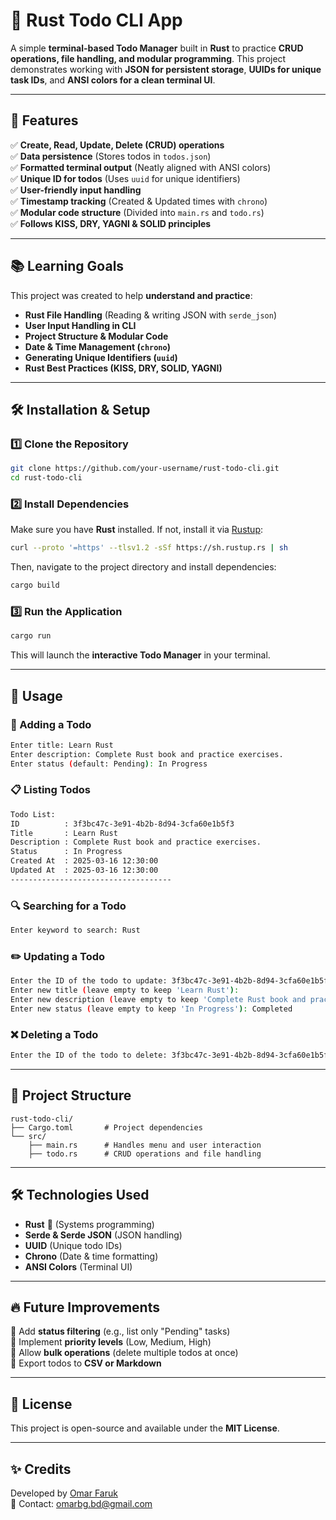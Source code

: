 # 🦀 Rust Todo CLI App

A simple **terminal-based Todo Manager** built in **Rust** to practice **CRUD operations, file handling, and modular programming**. This project demonstrates working with **JSON for persistent storage**, **UUIDs for unique task IDs**, and **ANSI colors for a clean terminal UI**.

---

## 🚀 Features

✅ **Create, Read, Update, Delete (CRUD) operations**  
✅ **Data persistence** (Stores todos in `todos.json`)  
✅ **Formatted terminal output** (Neatly aligned with ANSI colors)  
✅ **Unique ID for todos** (Uses `uuid` for unique identifiers)  
✅ **User-friendly input handling**  
✅ **Timestamp tracking** (Created & Updated times with `chrono`)  
✅ **Modular code structure** (Divided into `main.rs` and `todo.rs`)  
✅ **Follows KISS, DRY, YAGNI & SOLID principles**  

---

## 📚 Learning Goals

This project was created to help **understand and practice**:
- **Rust File Handling** (Reading & writing JSON with `serde_json`)
- **User Input Handling in CLI**
- **Project Structure & Modular Code**
- **Date & Time Management (`chrono`)**
- **Generating Unique Identifiers (`uuid`)**
- **Rust Best Practices (KISS, DRY, SOLID, YAGNI)**

---

## 🛠 Installation & Setup

### 1️⃣ Clone the Repository
```sh
git clone https://github.com/your-username/rust-todo-cli.git
cd rust-todo-cli
```

### 2️⃣ Install Dependencies
Make sure you have **Rust** installed. If not, install it via [Rustup](https://rustup.rs/):
```sh
curl --proto '=https' --tlsv1.2 -sSf https://sh.rustup.rs | sh
```
Then, navigate to the project directory and install dependencies:
```sh
cargo build
```

### 3️⃣ Run the Application
```sh
cargo run
```
This will launch the **interactive Todo Manager** in your terminal.

---

## 📜 Usage

### 📝 Adding a Todo
```sh
Enter title: Learn Rust
Enter description: Complete Rust book and practice exercises.
Enter status (default: Pending): In Progress
```

### 📋 Listing Todos
```sh
Todo List:
ID          : 3f3bc47c-3e91-4b2b-8d94-3cfa60e1b5f3
Title       : Learn Rust
Description : Complete Rust book and practice exercises.
Status      : In Progress
Created At  : 2025-03-16 12:30:00
Updated At  : 2025-03-16 12:30:00
------------------------------------
```

### 🔍 Searching for a Todo
```sh
Enter keyword to search: Rust
```

### ✏️ Updating a Todo
```sh
Enter the ID of the todo to update: 3f3bc47c-3e91-4b2b-8d94-3cfa60e1b5f3
Enter new title (leave empty to keep 'Learn Rust'):
Enter new description (leave empty to keep 'Complete Rust book and practice exercises.'):
Enter new status (leave empty to keep 'In Progress'): Completed
```

### ❌ Deleting a Todo
```sh
Enter the ID of the todo to delete: 3f3bc47c-3e91-4b2b-8d94-3cfa60e1b5f3
```

---

## 📂 Project Structure

```
rust-todo-cli/
├── Cargo.toml       # Project dependencies
└── src/
    ├── main.rs      # Handles menu and user interaction
    ├── todo.rs      # CRUD operations and file handling
```

---

## 🛠 Technologies Used

- **Rust** 🦀 (Systems programming)
- **Serde & Serde JSON** (JSON handling)
- **UUID** (Unique todo IDs)
- **Chrono** (Date & time formatting)
- **ANSI Colors** (Terminal UI)

---

## 🔥 Future Improvements

🔹 Add **status filtering** (e.g., list only "Pending" tasks)  
🔹 Implement **priority levels** (Low, Medium, High)  
🔹 Allow **bulk operations** (delete multiple todos at once)  
🔹 Export todos to **CSV or Markdown**  

---

## 📜 License

This project is open-source and available under the **MIT License**.

---

## ✨ Credits

Developed by [Omar Faruk](https://www.linkedin.com/in/omar-expert-webdeveloper/)  
📧 Contact: [omarbg.bd@gmail.com](mailto:omarbg.bd@gmail.com)

